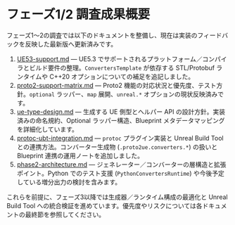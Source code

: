 # フェーズ1/2 調査成果概要

フェーズ1〜2の調査では以下のドキュメントを整備し、現在は実装のフィードバックを反映した最新版へ更新済みです。

1. [UE53-support.md](UE53-support.md) — UE5.3 でサポートされるプラットフォーム／コンパイラとビルド要件の整理。`ConvertersTemplate` が依存する STL/Protobuf ランタイムや C++20 オプションについての補足を追記しました。
2. [proto2-support-matrix.md](proto2-support-matrix.md) — Proto2 機能の対応状況と優先度、テスト方針。`optional` ラッパー、`map` 展開、`unreal.*` オプションの現状反映済みです。
3. [ue-type-design.md](ue-type-design.md) — 生成する UE 側型とヘルパー API の設計方針。実装済みの命名規約、Optional ラッパー構造、Blueprint メタデータマッピングを詳細化しています。
4. [protoc-ubt-integration.md](protoc-ubt-integration.md) — `protoc` プラグイン実装と Unreal Build Tool との連携方法。コンバーター生成物 (`.proto2ue.converters.*`) の扱いと Blueprint 連携の運用ノートを追加しました。
5. [phase2-architecture.md](phase2-architecture.md) — ジェネレーター／コンバーターの層構造と拡張ポイント。Python でのテスト支援 (`PythonConvertersRuntime`) や今後予定している増分出力の検討を含みます。

これらを前提に、フェーズ3以降では生成器／ランタイム構成の最適化と Unreal Build Tool への統合検証を進めています。優先度やリスクについては各ドキュメントの最終節を参照してください。
